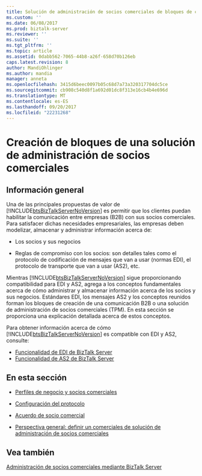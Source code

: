 ```yaml
---
title: Solución de administración de socios comerciales de bloques de creación de un intercambio | Documentos de Microsoft
ms.custom: ''
ms.date: 06/08/2017
ms.prod: biztalk-server
ms.reviewer: ''
ms.suite: ''
ms.tgt_pltfrm: ''
ms.topic: article
ms.assetid: 0dabb562-7065-44b8-a26f-658d70b126eb
caps.latest.revision: 8
author: MandiOhlinger
ms.author: mandia
manager: anneta
ms.openlocfilehash: 3415d6beec0097b05c68d7a73a320317704dc5ce
ms.sourcegitcommit: cb908c540d8f1a692d01dc8f313e16cb4b4e696d
ms.translationtype: MT
ms.contentlocale: es-ES
ms.lasthandoff: 09/20/2017
ms.locfileid: "22231268"
---
```

# <a name="building-blocks-of-a-trading-partner-management-solution"></a>Creación de bloques de una solución de administración de socios comerciales
## <a name="overview"></a>Información general
Una de las principales propuestas de valor de [!INCLUDE[btsBizTalkServerNoVersion](../includes/btsbiztalkservernoversion-md.md)] es permitir que los clientes puedan habilitar la comunicación entre empresas (B2B) con sus socios comerciales. Para satisfacer dichas necesidades empresariales, las empresas deben modelizar, almacenar y administrar información acerca de:  
  
-   Los socios y sus negocios  
  
-   Reglas de compromiso con los socios: son detalles tales como el protocolo de codificación de mensajes que van a usar (normas EDI), el protocolo de transporte que van a usar (AS2), etc.  
  
 Mientras [!INCLUDE[btsBizTalkServerNoVersion](../includes/btsbiztalkservernoversion-md.md)] sigue proporcionando compatibilidad para EDI y AS2, agrega a los conceptos fundamentales acerca de cómo administrar y almacenar información acerca de los socios y sus negocios. Estándares EDI, los mensajes AS2 y los conceptos reunidos forman los bloques de creación de una comunicación B2B o una solución de administración de socios comerciales (TPM). En esta sección se proporciona una explicación detallada acerca de estos conceptos. 
 
 Para obtener información acerca de cómo [!INCLUDE[btsBizTalkServerNoVersion](../includes/btsbiztalkservernoversion-md.md)] es compatible con EDI y AS2, consulte:
 
 - [Funcionalidad de EDI de BizTalk Server](../core/biztalk-server-edi-functionality.md)
 - [Funcionalidad de AS2 de BizTalk Server](../core/biztalk-server-as2-functionality.md)
  
## <a name="in-this-section"></a>En esta sección  
  
-   [Perfiles de negocio y socios comerciales](../core/trading-partners-and-business-profiles.md)
  
-   [Configuración del protocolo](../core/protocol-settings.md)  
  
-   [Acuerdo de socio comercial](../core/trading-partner-agreement.md)  
  
-   [Perspectiva general: definir un comerciales de solución de administración de socios comerciales](../core/putting-it-all-together-defining-a-trading-partner-management-solution.md)  
  
## <a name="see-also"></a>Vea también  
 [Administración de socios comerciales mediante BizTalk Server](../core/trading-partner-management-using-biztalk-server.md)